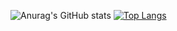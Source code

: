 ![Anurag's GitHub stats](https://github-readme-stats.vercel.app/api?username=seungmanchoi&show_icons=true&theme=radical)
[![Top Langs](https://github-readme-stats.vercel.app/api/top-langs/?username=seungmanchoi)](https://github.com/seungmanchoi/github-readme-stats)
